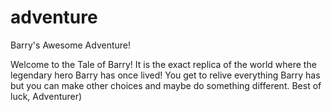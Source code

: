 # adventure
Barry's Awesome Adventure!

Welcome to the Tale of Barry!
It is the exact replica of the world where the legendary hero Barry has once lived!
You get to relive everything Barry has but you can make other choices and maybe do something different.
Best of luck, Adventurer)
